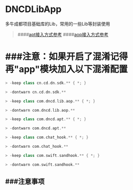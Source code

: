 # DNCDLibApp
多牛成都项目基础库的Lib，常用的一些Lib等封装使用

> ####[apt接入方式参考]()
> ####[aop接入方式参考](./components/lib_aop/plugins/接入说明.txt)

###注意：如果开启了混淆记得再"app"模块加入以下混淆配置
=======
```gradle
> -keep class cn.cd.dn.sdk.** { *; }

> -dontwarn cn.cd.dn.sdk.**

> -keep class com.dncd.lib.aop.** { *; }

> -dontwarn com.dncd.lib.aop.**

> -keep class com.dncd.apt.** { *; }

> -dontwarn com.dncd.apt.**

> -keep class com.chat_hook.** { *; }

> -dontwarn com.chat_hook.**

> -keep class com.swift.sandhook.** { *; }

> -dontwarn com.swift.sandhook.**
```

###注意事项
----